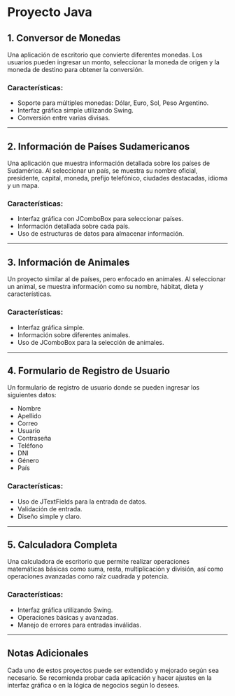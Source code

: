 # Proyecto Java

## 1. Conversor de Monedas

Una aplicación de escritorio que convierte diferentes monedas. Los usuarios pueden ingresar un monto, seleccionar la moneda de origen y la moneda de destino para obtener la conversión.

### Características:
- Soporte para múltiples monedas: Dólar, Euro, Sol, Peso Argentino.
- Interfaz gráfica simple utilizando Swing.
- Conversión entre varias divisas.

---

## 2. Información de Países Sudamericanos

Una aplicación que muestra información detallada sobre los países de Sudamérica. Al seleccionar un país, se muestra su nombre oficial, presidente, capital, moneda, prefijo telefónico, ciudades destacadas, idioma y un mapa.

### Características:
- Interfaz gráfica con JComboBox para seleccionar países.
- Información detallada sobre cada país.
- Uso de estructuras de datos para almacenar información.

---

## 3. Información de Animales

Un proyecto similar al de países, pero enfocado en animales. Al seleccionar un animal, se muestra información como su nombre, hábitat, dieta y características.

### Características:
- Interfaz gráfica simple.
- Información sobre diferentes animales.
- Uso de JComboBox para la selección de animales.

---

## 4. Formulario de Registro de Usuario

Un formulario de registro de usuario donde se pueden ingresar los siguientes datos:
- Nombre
- Apellido
- Correo
- Usuario
- Contraseña
- Teléfono
- DNI
- Género
- País

### Características:
- Uso de JTextFields para la entrada de datos.
- Validación de entrada.
- Diseño simple y claro.

---

## 5. Calculadora Completa

Una calculadora de escritorio que permite realizar operaciones matemáticas básicas como suma, resta, multiplicación y división, así como operaciones avanzadas como raíz cuadrada y potencia.

### Características:
- Interfaz gráfica utilizando Swing.
- Operaciones básicas y avanzadas.
- Manejo de errores para entradas inválidas.

---

## Notas Adicionales

Cada uno de estos proyectos puede ser extendido y mejorado según sea necesario. Se recomienda probar cada aplicación y hacer ajustes en la interfaz gráfica o en la lógica de negocios según lo desees.

